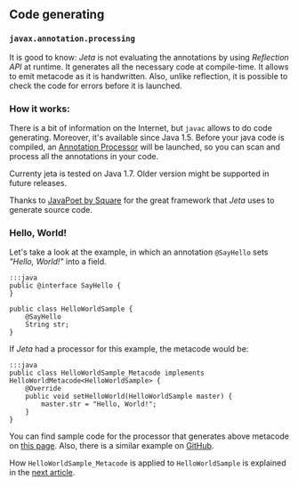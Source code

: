 <div class="page-header">
  <h2>Code generating</h2>
</div>

### `javax.annotation.processing`

It is good to know: *Jeta* is not evaluating the annotations by using *Reflection API* at runtime. It generates all the necessary code at compile-time. It allows to emit metacode as it is handwritten. Also, unlike reflection, it is possible to check the code for errors before it is launched.


### How it works:
There is a bit of information on the Internet, but `javac` allows to do code generating. Moreover, it's available since   Java <span class="label label-info">1.5</span>. Before your java code is compiled, an [Annotation Processor](https://docs.oracle.com/javase/7/docs/api/javax/annotation/processing/Processor.html) will be launched, so you can scan and process all the annotations in your code.

<div class="alert alert-warning" role="alert">
    Currenty jeta is tested on Java 1.7. Older version might be supported in future releases.
</div>

<span class="label label-success">Thanks to</span> [JavaPoet by Square](https://github.com/square/javapoet) for the great framework that *Jeta* uses to generate source code.

### Hello, World!<a name="HelloWorldSample"></a>
Let's take a look at the example, in which an annotation `@SayHello` sets *"Hello, World!"* into a field.

    :::java
    public @interface SayHello {
    }

    public class HelloWorldSample {
        @SayHello
        String str;
    }

If *Jeta* had a processor for this example, the metacode would be:

    :::java
    public class HelloWorldSample_Metacode implements HelloWorldMetacode<HelloWorldSample> {
        @Override
        public void setHelloWorld(HelloWorldSample master) {
            master.str = "Hello, World!";
        }
    }

You can find sample code for the processor that generates above metacode on [this page](/guide/custom-processor.html). Also, there is a similar example on [GitHub](https://github.com/brooth/jeta-samples).

How `HelloWorldSample_Metacode` is applied to `HelloWorldSample` is explained in the [next article](/guide/at-runtime.html).
